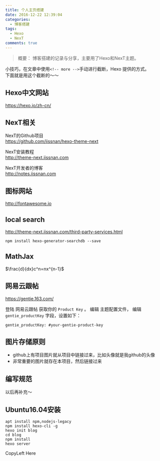 ```yaml
---
title: 个人主页搭建
date: 2016-12-22 12:39:04
categories:
  - 博客搭建
tags:
  - Hexo
  - NexT
comments: true
---
```


> 概要：
> 博客搭建的记录与分享，主要用了Hexo和NexT主题。

小技巧，在文章中使用`<!-- more -->`手动进行截断，Hexo 提供的方式。  
下面就是用这个截断的～～
<!-- more -->

## Hexo中文网站  
https://hexo.io/zh-cn/  

## NexT相关
 NexT的Github项目  
https://github.com/iissnan/hexo-theme-next  

NexT安装教程  
http://theme-next.iissnan.com  

NexT开发者的博客    
http://notes.iissnan.com  

## 图标网站  
http://fontawesome.io  


## local search
http://theme-next.iissnan.com/third-party-services.html

`npm install hexo-generator-searchdb --save`

## MathJax
$\frac{d}{dx}c^n=nx^{n-1}$

## 网易云跟帖
https://gentie.163.com/

登陆 网易云跟帖 获取你的 `Product Key` 。 编辑 主题配置文件， 编辑 `gentie_productKey` 字段，设置如下：
```
gentie_productKey: #your-gentie-product-key
```


## 图片存储原则
- github上有项目图片就从项目中链接过来，比如头像就是我github的头像
- 非常重要的图片就存在本项目，然后链接过来

## 编写规范
以后再补充～

## Ubuntu16.04安装
```
apt install npm,nodejs-legacy
npm install hexo-cli -g
hexo init blog
cd blog
npm install
hexo server
```
CopyLeft Here
